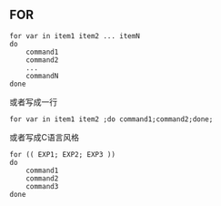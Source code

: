 ## FOR

```shell
for var in item1 item2 ... itemN
do
    command1
    command2
    ...
    commandN
done
```

或者写成一行

```shell
for var in item1 item2 ;do command1;command2;done;
```

或者写成C语言风格

```shell
for (( EXP1; EXP2; EXP3 ))
do
    command1
    command2
    command3
done
```


